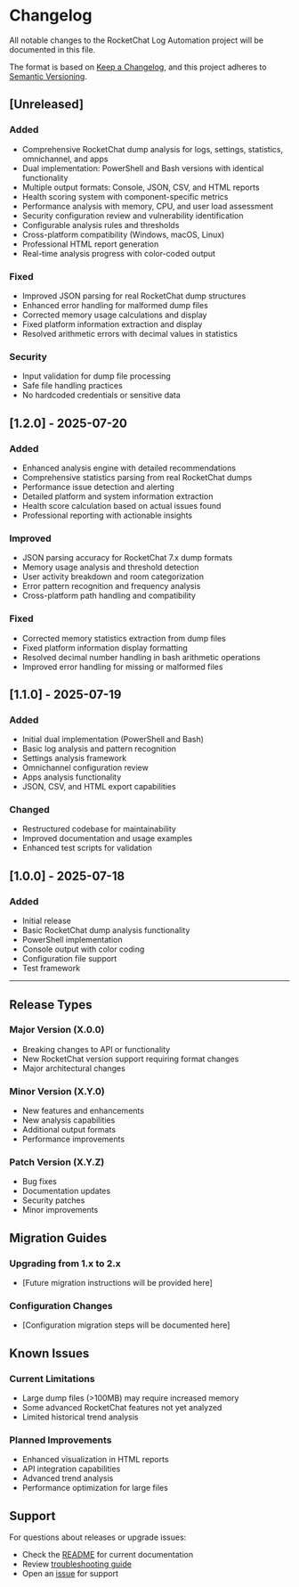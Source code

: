 # Changelog

All notable changes to the RocketChat Log Automation project will be documented in this file.

The format is based on [Keep a Changelog](https://keepachangelog.com/en/1.0.0/),
and this project adheres to [Semantic Versioning](https://semver.org/spec/v2.0.0.html).

## [Unreleased]

### Added
- Comprehensive RocketChat dump analysis for logs, settings, statistics, omnichannel, and apps
- Dual implementation: PowerShell and Bash versions with identical functionality
- Multiple output formats: Console, JSON, CSV, and HTML reports
- Health scoring system with component-specific metrics
- Performance analysis with memory, CPU, and user load assessment
- Security configuration review and vulnerability identification
- Configurable analysis rules and thresholds
- Cross-platform compatibility (Windows, macOS, Linux)
- Professional HTML report generation
- Real-time analysis progress with color-coded output

### Fixed
- Improved JSON parsing for real RocketChat dump structures
- Enhanced error handling for malformed dump files
- Corrected memory usage calculations and display
- Fixed platform information extraction and display
- Resolved arithmetic errors with decimal values in statistics

### Security
- Input validation for dump file processing
- Safe file handling practices
- No hardcoded credentials or sensitive data

## [1.2.0] - 2025-07-20

### Added
- Enhanced analysis engine with detailed recommendations
- Comprehensive statistics parsing from real RocketChat dumps
- Performance issue detection and alerting
- Detailed platform and system information extraction
- Health score calculation based on actual issues found
- Professional reporting with actionable insights

### Improved
- JSON parsing accuracy for RocketChat 7.x dump formats
- Memory usage analysis and threshold detection
- User activity breakdown and room categorization
- Error pattern recognition and frequency analysis
- Cross-platform path handling and compatibility

### Fixed
- Corrected memory statistics extraction from dump files
- Fixed platform information display formatting
- Resolved decimal number handling in bash arithmetic operations
- Improved error handling for missing or malformed files

## [1.1.0] - 2025-07-19

### Added
- Initial dual implementation (PowerShell and Bash)
- Basic log analysis and pattern recognition
- Settings analysis framework
- Omnichannel configuration review
- Apps analysis functionality
- JSON, CSV, and HTML export capabilities

### Changed
- Restructured codebase for maintainability
- Improved documentation and usage examples
- Enhanced test scripts for validation

## [1.0.0] - 2025-07-18

### Added
- Initial release
- Basic RocketChat dump analysis functionality
- PowerShell implementation
- Console output with color coding
- Configuration file support
- Test framework

---

## Release Types

### Major Version (X.0.0)
- Breaking changes to API or functionality
- New RocketChat version support requiring format changes
- Major architectural changes

### Minor Version (X.Y.0)
- New features and enhancements
- New analysis capabilities
- Additional output formats
- Performance improvements

### Patch Version (X.Y.Z)
- Bug fixes
- Documentation updates
- Security patches
- Minor improvements

## Migration Guides

### Upgrading from 1.x to 2.x
- [Future migration instructions will be provided here]

### Configuration Changes
- [Configuration migration steps will be documented here]

## Known Issues

### Current Limitations
- Large dump files (>100MB) may require increased memory
- Some advanced RocketChat features not yet analyzed
- Limited historical trend analysis

### Planned Improvements
- Enhanced visualization in HTML reports
- API integration capabilities
- Advanced trend analysis
- Performance optimization for large files

## Support

For questions about releases or upgrade issues:
- Check the [README](README.md) for current documentation
- Review [troubleshooting guide](README.md#-troubleshooting)
- Open an [issue](../../issues) for support
